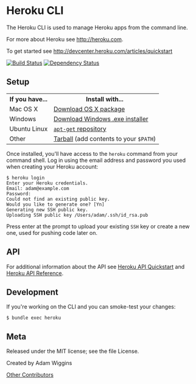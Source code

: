 Heroku CLI
==========

The Heroku CLI is used to manage Heroku apps from the command line.

For more about Heroku see <http://heroku.com>.

To get started see <http://devcenter.heroku.com/articles/quickstart>

[![Build Status](https://travis-ci.org/heroku/heroku.svg?branch=master)](https://travis-ci.org/heroku/heroku)
[![Dependency Status](https://gemnasium.com/heroku/heroku.svg)](https://gemnasium.com/heroku/heroku)

Setup
-----

<table>
  <tr>
    <th>If you have...</th>
    <th>Install with...</th>
  </tr>
  <tr>
    <td>Mac OS X</td>
    <td style="text-align: left"><a href="http://toolbelt.herokuapp.com/osx/download">Download OS X package</a></td>
  </tr>
  <tr>
    <td>Windows</td>
    <td style="text-align: left"><a href="http://toolbelt.herokuapp.com/windows/download">Download Windows .exe installer</a></td>
  </tr>
  <tr>
    <td>Ubuntu Linux</td>
    <td style="text-align: left"><a href="http://toolbelt.herokuapp.com/linux/readme"><code>apt-get</code> repository</a></td>
  </tr>
  <tr>
    <td>Other</td>
    <td style="text-align: left"><a href="http://assets.heroku.com/heroku-client/heroku-client.tgz">Tarball</a> (add contents to your <code>$PATH</code>)</td>
  </tr>
</table>

Once installed, you'll have access to the `heroku` command from your command shell.  Log in using the email address and password you used when creating your Heroku account:

    $ heroku login
    Enter your Heroku credentials.
    Email: adam@example.com
    Password:
    Could not find an existing public key.
    Would you like to generate one? [Yn]
    Generating new SSH public key.
    Uploading SSH public key /Users/adam/.ssh/id_rsa.pub

Press enter at the prompt to upload your existing `SSH` key or create a new one, used for pushing code later on.

API
---

For additional information about the API see [Heroku API Quickstart](https://devcenter.heroku.com/articles/platform-api-quickstart) and [Heroku API Reference](https://devcenter.heroku.com/articles/platform-api-reference).

Development
-----------

If you're working on the CLI and you can smoke-test your changes:

    $ bundle exec heroku

Meta
----

Released under the MIT license; see the file License.

Created by Adam Wiggins

[Other Contributors](https://github.com/heroku/heroku/contributors)

